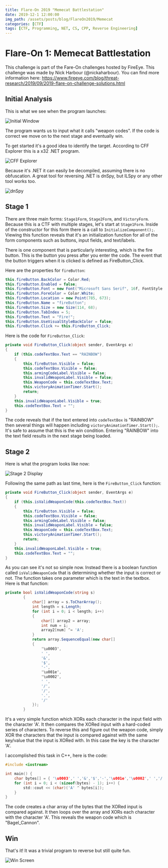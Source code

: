 ```yaml
---
title: Flare-On 2019 "Memecat Battlestation"
date: 2019-12-1 12:00:00
img_path: /assets/posts/blog/FlareOn2019/Memecat
categories: [CTF]
tags: [CTF, Programming, NET, CS, CPP, Reverse Engineering]
---
```


# Flare-On 1: Memecat Battlestation

This challenge is part of the Fare-On challenges hosted by FireEye. This challenge was made by Nick Harbour (@nickaharbour). You can find more information here: https://www.fireeye.com/blog/threat-research/2019/09/2019-flare-on-challenge-solutions.html

## Initial Analysis

This is what we see when the program launches:

![Initial Window](Stage1Form.png)

The program wants us to input what it calls "weapon codes". If the code is correct we move on to the next stage and eventually win.

To get started it's a good idea to identify the target. According to CFF Explorer this is a x32 .NET program.

![CFF Explorer](CFFExplorer.png)

Because it's .NET it can easily be decompiled, assuming there is no obfuscation. A great tool for reversing .NET is dnSpy, but ILSpy or any other tool works too.

![dnSpy](dnSpyFunctions.png)

## Stage 1

There are three main forms: `Stage1Form`, `Stage2Form`, and `VictoryForm`. Because this is a CTF with multiple stages, let's start at `Stage1Form`. Inside of the constructor for this form there is a call to `InitializeComponent();`. Viewing this function reveals that it's an initialization function for all of the form components such as buttons, input fields, and text/labels. 

There is one component that is particularly interesting, which is the fire button. This is the button you press after you enter the code. The event that the button triggers when it is clicked is defined as FireButton_Click.

Here are the properties for `fireButton`:

```csharp
this.fireButton.BackColor = Color.Red;
this.fireButton.Enabled = false;
this.fireButton.Font = new Font("Microsoft Sans Serif", 16f, FontStyle.Bold, GraphicsUnit.Point, 0);
this.fireButton.ForeColor = Color.White;
this.fireButton.Location = new Point(785, 673);
this.fireButton.Name = "fireButton";
this.fireButton.Size = new Size(114, 68);
this.fireButton.TabIndex = 5;
this.fireButton.Text = "Fire!";
this.fireButton.UseVisualStyleBackColor = false;
this.fireButton.Click += this.FireButton_Click;
```

Here is the code for `FireButton_Click`:

```csharp
private void FireButton_Click(object sender, EventArgs e)
{
	if (this.codeTextBox.Text == "RAINBOW")
	{
		this.fireButton.Visible = false;
		this.codeTextBox.Visible = false;
		this.armingCodeLabel.Visible = false;
		this.invalidWeaponLabel.Visible = false;
		this.WeaponCode = this.codeTextBox.Text;
		this.victoryAnimationTimer.Start();
		return;
	}
	this.invalidWeaponLabel.Visible = true;
	this.codeTextBox.Text = "";
}
```

The code reveals that if the text entered into `codeTextBox` is "RAINBOW" then several things will happen including `victoryAnimationTimer.Start();`. It's safe to assume that this is the win condition. Entering "RAINBOW" into the text field results in the next stage being loaded.

## Stage 2

Here is what the program looks like now:

![Stage 2 Display](Stage2Form.png)

Following the same path as last time, here is the `FireButton_Click` function:

```csharp
private void FireButton_Click(object sender, EventArgs e)
{
	if (this.isValidWeaponCode(this.codeTextBox.Text))
	{
		this.fireButton.Visible = false;
		this.codeTextBox.Visible = false;
		this.armingCodeLabel.Visible = false;
		this.invalidWeaponLabel.Visible = false;
		this.WeaponCode = this.codeTextBox.Text;
		this.victoryAnimationTimer.Start();
		return;
	}
	this.invalidWeaponLabel.Visible = true;
	this.codeTextBox.Text = "";
}
```

As you can see it's not so simple now. Instead there is a boolean function called `isValidWeaponCode` that is determining whether the input is correct or not. The function takes one parameter which is the text in the textbox.  
Here is that function:

```csharp
private bool isValidWeaponCode(string s)
		{
			char[] array = s.ToCharArray();
			int length = s.Length;
			for (int i = 0; i < length; i++)
			{
				char[] array2 = array;
				int num = i;
				array2[num] ^= 'A';
			}
			return array.SequenceEqual(new char[]
			{
				'\u0003',
				' ',
				'&',
				'$',
				'-',
				'\u001e',
				'\u0002',
				' ',
				'/',
				'/',
				'.',
				'/'
			});
		}
```

It's a very simple function which XORs each character in the input field with the character 'A'. It then compares the XORed input with a hard-coded series of characters. To reverse this and figure out the weapon code, simply XOR the characters that the input is compared against with the same key/value that the input is XORed with. In this case the key is the character 'A'.

I accomplished this task in C++, here is the code:

```c
#include <iostream>

int main() {
	char bytes[] = { '\u0003',' ','&','$','-','\u001e','\u0002',' ','/','/','.','/' };
	for (int i = 0; i < (sizeof(bytes) - 1); i++) {
		std::cout << (char)('A' ^ bytes[i]);
	}
}
```

The code creates a char array of the bytes that the XORed input is compared against. It then loops over the array and XORs each character with the character 'A'. This reveals the weapon code which is "Bagel_Cannon".

## Win

That's it! It was a trivial program to reverse but still quite fun.

![Win Screen](Win.png)